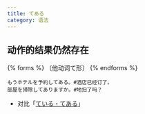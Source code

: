 ```yaml
---
title: てある
category: 语法
---
```


## 动作的结果仍然存在

{% forms %}
〔他动词て形〕
{% endforms %}

```example
もうホテルを予約してある。#酒店已经订了。
部屋を掃除してありますか。#地扫了吗？
```

- 对比「[ている・てある](../teiru-tearu)」
